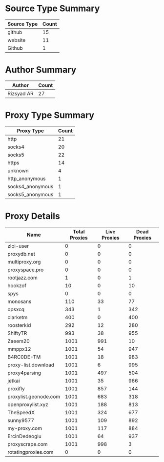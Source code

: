 # Source Type Summary

| Source Type | Count |
|-------------|-------|
| github | 15 |
| website | 11 |
| Github | 1 |


# Author Summary

| Author | Count |
|--------|-------|
| Rizsyad AR | 27 |


# Proxy Type Summary

| Proxy Type | Count |
|------------|-------|
| http | 21 |
| socks4 | 20 |
| socks5 | 22 |
| https | 14 |
| unknown | 4 |
| http_anonymous | 1 |
| socks4_anonymous | 1 |
| socks5_anonymous | 1 |


# Proxy Details

| Name | Total Proxies | Live Proxies | Dead Proxies |
|------|---------------|--------------|---------------|
| zloi-user | 0 | 0 | 0 |
| proxydb.net | 0 | 0 | 0 |
| multiproxy.org | 0 | 0 | 0 |
| proxyspace.pro | 0 | 0 | 0 |
| rootjazz.com | 1 | 0 | 1 |
| hookzof | 10 | 0 | 10 |
| spys | 0 | 0 | 0 |
| monosans | 110 | 33 | 77 |
| opsxcq | 343 | 1 | 342 |
| clarketm | 400 | 0 | 400 |
| roosterkid | 292 | 12 | 280 |
| ShiftyTR | 993 | 38 | 955 |
| Zaeem20 | 1001 | 991 | 10 |
| mmppx12 | 1001 | 54 | 947 |
| B4RC0DE-TM | 1001 | 18 | 983 |
| proxy-list.download | 1001 | 6 | 995 |
| proxy4parsing | 1001 | 497 | 504 |
| jetkai | 1001 | 35 | 966 |
| proxifly | 1001 | 857 | 144 |
| proxylist.geonode.com | 1001 | 683 | 318 |
| openproxylist.xyz | 1001 | 188 | 813 |
| TheSpeedX | 1001 | 324 | 677 |
| sunny9577 | 1001 | 109 | 892 |
| my-proxy.com | 1001 | 117 | 884 |
| ErcinDedeoglu | 1001 | 64 | 937 |
| proxyscrape.com | 1001 | 998 | 3 |
| rotatingproxies.com | 0 | 0 | 0 |
